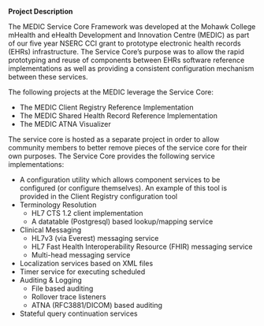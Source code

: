 <p><strong>Project Description</strong></p>
<p>The MEDIC Service Core Framework was developed at the Mohawk College mHealth and eHealth Development and Innovation Centre (MEDIC) as part of our five year NSERC CCI grant to prototype electronic health records (EHRs) infrastructure. The Service Core&rsquo;s purpose was to allow the rapid prototyping and reuse of components between EHRs software reference implementations as well as providing a consistent configuration mechanism between these services.</p>
<p>The following projects at the MEDIC leverage the Service Core:</p>
<ul>
<li>The MEDIC Client Registry Reference Implementation</li>
<li>The MEDIC Shared Health Record Reference Implementation</li>
<li>The MEDIC ATNA Visualizer</li>
</ul>
<p>The service core is hosted as a separate project in order to allow community members to better remove pieces of the service core for their own purposes. The Service Core provides the following service implementations:</p>
<ul>
<li>A configuration utility which allows component services to be configured (or configure themselves). An example of this tool is provided in the Client Registry configuration tool</li>
<li>Terminology Resolution
<ul>
<li>HL7 CTS 1.2 client implementation</li>
<li>A datatable (Postgresql) based lookup/mapping service</li>
</ul>
</li>
<li>Clinical Messaging
<ul>
<li>HL7v3 (via Everest) messaging service</li>
<li>HL7 Fast Health Interoperability Resource (FHIR) messaging service</li>
<li>Multi-head messaging service</li>
</ul>
</li>
<li>Localization services based on XML files</li>
<li>Timer service for executing scheduled</li>
<li>Auditing &amp; Logging
<ul>
<li>File based auditing</li>
<li>Rollover trace listeners</li>
<li>ATNA (RFC3881/DICOM) based auditing</li>
</ul>
</li>
<li>Stateful query continuation services</li>
</ul>
<div>
<script type="text/javascript" src="https://jira.marc-hi.ca/s/be0fd92c13691c7c8ffab8223cf7b697-T/qz1074/73012/9c49254d0b8026d9562344f6e652bde4/2.0.23/_/download/batch/com.atlassian.jira.collector.plugin.jira-issue-collector-plugin:issuecollector/com.atlassian.jira.collector.plugin.jira-issue-collector-plugin:issuecollector.js?locale=en-US&collectorId=97dd5319"></script>
  </div>


